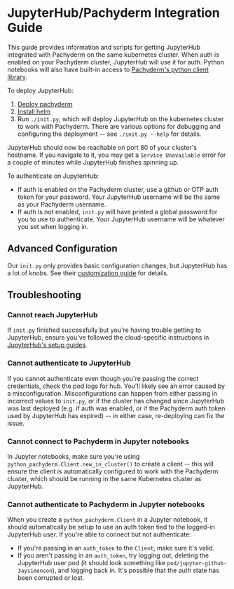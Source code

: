 # JupyterHub/Pachyderm Integration Guide

This guide provides information and scripts for getting JupyterHub integrated with Pachyderm on the same kubernetes cluster. When auth is enabled on your Pachyderm cluster, JupyterHub will use it for auth. Python notebooks will also have built-in access to [Pachyderm's python client library](https://github.com/pachyderm/python-pachyderm).

To deploy JupyterHub:

1) [Deploy pachyderm](https://docs.pachyderm.com/latest/getting_started/local_installation/)
2) [Install helm](https://helm.sh/docs/using_helm/#installing-helm)
3) Run `./init.py`, which will deploy JupyterHub on the kubernetes cluster to work with Pachyderm. There are various options for debugging and configuring the deployment -- see `./init.py --help` for details.

JupyterHub should now be reachable on port 80 of your cluster's hostname. If you navigate to it, you may get a `Service Unavailable` error for a couple of minutes while JupyterHub finishes spinning up.

To authenticate on JupyterHub:

- If auth is enabled on the Pachyderm cluster, use a github or OTP auth token for your password. Your JupyterHub username will be the same as your Pachyderm username.
- If auth is not enabled, `init.py` will have printed a global password for you to use to authenticate. Your JupyterHub username will be whatever you set when logging in.

## Advanced Configuration

Our `init.py` only provides basic configuration changes, but JupyterHub has a lot of knobs. See their [customization guide](https://zero-to-jupyterhub.readthedocs.io/en/latest/index.html#customization-guide) for details.

## Troubleshooting

### Cannot reach JupyterHub

If `init.py` finished successfully but you're having trouble getting to JupyterHub, ensure you've followed the cloud-specific instructions in [JupyterHub's setup guides](https://zero-to-jupyterhub.readthedocs.io/en/latest/create-k8s-cluster.html).

### Cannot authenticate to JupyterHub

If you cannot authenticate even though you're passing the correct credentials, check the pod logs for hub. You'll likely see an error caused by a misconfiguration. Misconfigurations can happen from either passing in incorrect values to `init.py`, or if the cluster has changed since JupyterHub was last deployed (e.g. if auth was enabled, or if the Pachyderm auth token used by JupyterHub has expired) -- in either case, re-deploying can fix the issue.

### Cannot connect to Pachyderm in Jupyter notebooks

In Jupyter notebooks, make sure you're using `python_pachyderm.Client.new_in_cluster()` to create a client -- this will ensure the client is automatically configured to work with the Pachyderm cluster, which should be running in the same Kubernetes cluster as JupyterHub.

### Cannot authenticate to Pachyderm in Jupyter notebooks

When you create a `python_pachyderm.Client` in a Jupyter notebook, it should automatically be setup to use an auth token tied to the logged-in JupyterHub user. If you're able to connect but not authenticate:

- If you're passing in an `auth_token` to the `Client`, make sure it's valid.
- If you aren't passing in an `auth_token`, try logging out, deleting the JupyterHub user pod (it should look something like `pod/jupyter-github-3aysimonson`), and logging back in. It's possible that the auth state has been corrupted or lost.
